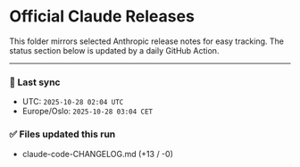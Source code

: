 # Official Claude Releases

This folder mirrors selected Anthropic release notes for easy tracking.
The status section below is updated by a daily GitHub Action.


---

<!-- sync-status:start -->

### 🔄 Last sync
- UTC: `2025-10-28 02:04 UTC`
- Europe/Oslo: `2025-10-28 03:04 CET`

### ✅ Files updated this run

- claude-code-CHANGELOG.md (+13 / -0)<!-- sync-status:end -->














